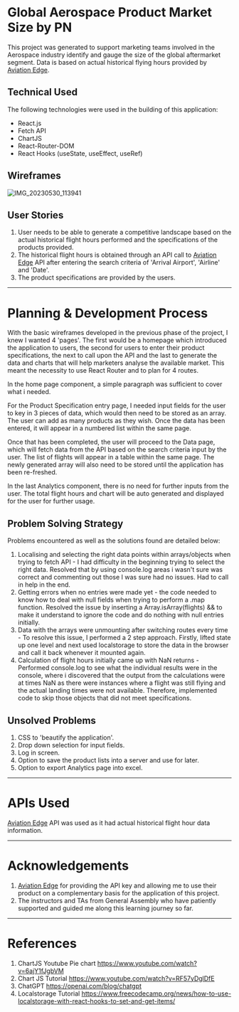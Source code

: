 # Global Aerospace Product Market Size by PN

This project was generated to support marketing teams involved in the Aerospace industry identify and gauge the size of the global aftermarket segment. Data is based on actual historical flying hours provided by [Aviation Edge](https://aviation-edge.com/).

## Technical Used

The following technologies were used in the building of this application:
- React.js
- Fetch API
- ChartJS
- React-Router-DOM
- React Hooks (useState, useEffect, useRef)

## Wireframes

![IMG_20230530_113941](https://github.com/SIMCHUNKIAT/CKSim_Project2/assets/126931095/7ea1c48a-5fdb-430d-8a53-8ff8020a2514)


## User Stories

1. User needs to be able to generate a competitive landscape based on the actual historical flight hours performed and the specifications of the products provided.
2. The historical flight hours is obtained through an API call to [Aviation Edge](https://aviation-edge.com/) API after entering the search criteria of 'Arrival Airport', 'Airline' and 'Date'.
3. The product specifications are provided by the users.

---

# Planning & Development Process

With the basic wireframes developed in the previous phase of the project, I knew I wanted 4 'pages'. The first would be a homepage which introduced the application to users, the second for users to enter their product specifications, the next to call upon the API and the last to generate the data and charts that will help marketers analyse the available market. This meant the necessity to use React Router and to plan for 4 routes.

In the home page component, a simple paragraph was sufficient to cover what i needed.
  
For the Product Specification entry page, I needed input fields for the user to key in 3 pieces of data, which would then need to be stored as an array. The user can add as many products as they wish. Once the data has been entered, it will appear in a numbered list within the same page.
  
Once that has been completed, the user will proceed to the Data page, which will fetch data from the API based on the search criteria input by the user. The list of flights will appear in a table within the same page. The newly generated array will also need to be stored until the application has been re-freshed.
  
In the last Analytics component, there is no need for further inputs from the user. The total flight hours and chart will be auto generated and displayed for the user for further usage.

## Problem Solving Strategy

Problems encountered as well as the solutions found are detailed below:
1. Localising and selecting the right data points within arrays/objects when trying to fetch API - I had difficulty in the beginning trying to select the right data. Resolved that by using console.log areas i wasn't sure was correct and commenting out those I was sure had no issues. Had to call in help in the end.
2. Getting errors when no entries were made yet - the code needed to know how to deal with null fields when trying to perform a .map function. Resolved the issue by inserting a Array.isArray(flights) && to make it understand to ignore the code and do nothing with null entries initially.
3. Data with the arrays were unmounting after switching routes every time - To resolve this issue, I performed a 2 step approach. Firstly, lifted state up one level and next used localstorage to store the data in the browser and call it back whenever it mounted again.
4. Calculation of flight hours initially came up with NaN returns - Performed console.log to see what the individual results were in the console, where i discovered that the output from the calculations were at times NaN as there were instances where a flight was still flying and the actual landing times were not available. Therefore, implemented code to skip those objects that did not meet specifications.

## Unsolved Problems

1. CSS to 'beautify the application'.
2. Drop down selection for input fields.
3. Log in screen.
4. Option to save the product lists into a server and use for later.
5. Option to export Analytics page into excel.

---

# APIs Used

[Aviation Edge](https://aviation-edge.com/) API was used as it had actual historical flight hour data information. 

---
# Acknowledgements

1. [Aviation Edge](https://aviation-edge.com/) for providing the API key and allowing me to use their product on a complementary basis for the application of this project.
2. The instructors and TAs from General Assembly who have patiently supported and guided me along this learning journey so far.

---
# References

1. ChartJS Youtube Pie chart https://www.youtube.com/watch?v=6ajY1fJgbVM
2. Chart JS Tutorial https://www.youtube.com/watch?v=RF57yDglDfE
3. ChatGPT https://openai.com/blog/chatgpt
4. Localstorage Tutorial https://www.freecodecamp.org/news/how-to-use-localstorage-with-react-hooks-to-set-and-get-items/



